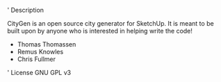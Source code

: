 ' Description

CityGen is an open source city generator for SketchUp. It is meant to be built upon by anyone who is interested in helping write the code!

* Thomas Thomassen
* Remus Knowles
* Chris Fullmer

' License
GNU GPL v3
